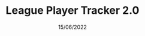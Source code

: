 ---
title: "League Player Tracker 2.0"
date: "15/06/2022"
description: "A Discord Bot to provide information about the users League of Legends matches or generate a summary over multiple games."
tech: "Typescript, Discord.js, MongoDB & Riot API"
github: "https://github.com/KayleeWilliams/League-Player-Tracker-2.0"
---